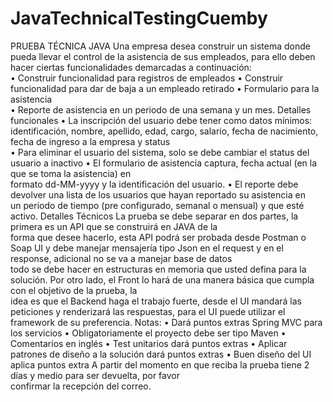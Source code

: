 # JavaTechnicalTestingCuemby

PRUEBA	TÉCNICA	JAVA
Una	empresa	desea	construir	un	sistema	donde	pueda	llevar	el	control	de	la	asistencia de	sus	
empleados,	para	ello	deben	hacer	ciertas	funcionalidades	demarcadas	a	continuación:	
• Construir	funcionalidad	para	registros	de	empleados
• Construir	funcionalidad	para	dar	de	baja	a	un	empleado	retirado
• Formulario	para	la	asistencia	
• Reporte	de	asistencia	en	un	periodo	de	una	semana	y	un	mes.
Detalles	funcionales
• La	inscripción	del	usuario	debe	tener	como	datos	mínimos:	identificación,	nombre,	
apellido,	edad,	cargo,	salario,	fecha	de	nacimiento, fecha	de	ingreso	a	la	empresa y
status	
• Para	eliminar	el	usuario	del	sistema,	solo	se	debe	cambiar	el	status	del	usuario	a	inactivo
• El	formulario	de	asistencia	captura,	fecha	actual	(en	la	que	se	toma	la	asistencia) en	
formato	dd-MM-yyyy y	la	identificación	del	usuario.
• El	reporte	debe	devolver	una	lista	de	los	usuarios	que	hayan	reportado	su	asistencia	en	
un	periodo	de	tiempo	(pre	configurado,	semanal	o	mensual) y	que	esté activo.
Detalles	Técnicos
La	prueba	se	debe	separar	en	dos	partes,	la	primera	es	un	API	que	se	construirá en	JAVA de	la	
forma	que	desee	hacerlo,	esta	API	podrá	ser	probada	desde	Postman	o Soap	UI	y	debe	manejar	
mensajería	tipo	Json en	el request	y	en	el	response,	adicional	no	se	va	a	manejar	base	de	datos	
todo	se	debe	hacer	en	estructuras en	memoria	que	usted	defina	para	la	solución.
Por	otro	lado, el	Front	lo	hará de	una	manera	básica	que	cumpla	con	el	objetivo	de	la	prueba,	la	
idea	es	que	el	Backend	haga	el	trabajo	fuerte,	desde	el	UI	mandará	las	peticiones	y	renderizará
las	respuestas,	para	el	UI	puede	utilizar	el framework	de	su	preferencia.
Notas:
• Dará puntos	extras	Spring	MVC	para	los	servicios
• Obligatoriamente	el	proyecto	debe	ser	tipo	Maven
• Comentarios	en	inglés
• Test	unitarios	dará puntos	extras
• Aplicar	patrones	de	diseño	a	la	solución	dará puntos	extras
• Buen	diseño	del	UI	aplica puntos	extra
A partir	del	momento en	que	reciba	la	prueba	tiene	2	días	y	medio	para	ser	devuelta,	por	favor	
confirmar	la	recepción	del	correo.
